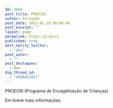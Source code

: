 ```yaml
---
ID: 2050
post_title: PROECRI
author: Fernando
post_date: 2012-01-19 00:09:48
post_excerpt: ""
layout: page
permalink: https:/proecri
published: true
aktt_notify_twitter:
  - 'yes'
post_autor:
  - ""
post_destaques:
  - Nao
dsq_thread_id:
  - "4920411811"
---
```

PROECRI (Programa de Envagelização de Crianças)

Em breve mais informações.